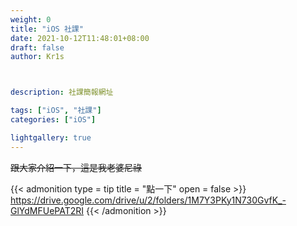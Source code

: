 ```yaml
---
weight: 0
title: "iOS 社課"
date: 2021-10-12T11:48:01+08:00
draft: false
author: Kr1s



description: 社課簡報網址

tags: ["iOS", "社課"]
categories: ["iOS"]

lightgallery: true
---
```



<!--more-->

~~跟大家介紹一下，這是我老婆尼祿~~

{{< admonition type = tip title = "點一下" open = false >}}
https://drive.google.com/drive/u/2/folders/1M7Y3PKy1N730GvfK_-GlYdMFUePAT2RI
{{< /admonition >}}

